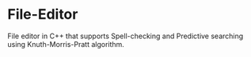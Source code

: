 # File-Editor
File editor in C++ that supports Spell-checking and Predictive searching using Knuth-Morris-Pratt algorithm. 
